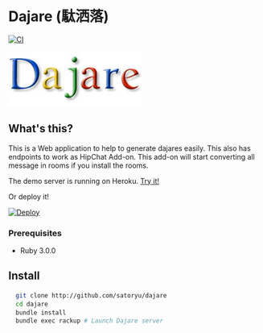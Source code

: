 # Dajare (駄洒落)

[![CI](https://github.com/satoryu/dajare/actions/workflows/ci.yml/badge.svg?branch=master)](https://github.com/satoryu/dajare/actions/workflows/ci.yml)

[![Dajare](https://github.com/satoryu/dajare/raw/master/public/dajare.jpg)](https://github.com/satoryu/dajare)

## What's this?

This is a Web application to help to generate dajares easily.
This also has endpoints to work as HipChat Add-on.
This add-on will start converting all message in rooms if you install the rooms.

The demo server is running on Heroku. [Try it!](https://dajare.herokuapp.com/)

Or deploy it!

[![Deploy](https://www.herokucdn.com/deploy/button.svg)](https://heroku.com/deploy)

### Prerequisites

- Ruby 3.0.0

## Install

```sh
  git clone http://github.com/satoryu/dajare
  cd dajare
  bundle install
  bundle exec rackup # Launch Dajare server
```
